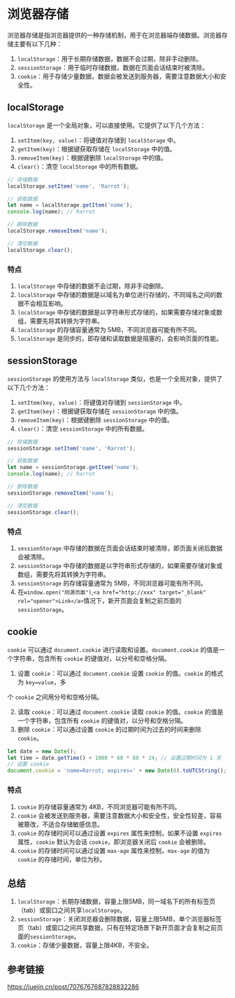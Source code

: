 # 浏览器存储

浏览器存储是指浏览器提供的一种存储机制，用于在浏览器端存储数据。浏览器存储主要有以下几种：

1. `localStorage`：用于长期存储数据，数据不会过期，除非手动删除。
2. `sessionStorage`：用于临时存储数据，数据在页面会话结束时被清除。
3. `cookie`：用于存储少量数据，数据会被发送到服务器，需要注意数据大小和安全性。

## localStorage

`localStorage` 是一个全局对象，可以直接使用。它提供了以下几个方法：

1. `setItem(key, value)`：将键值对存储到 `localStorage` 中。
2. `getItem(key)`：根据键获取存储在 `localStorage` 中的值。
3. `removeItem(key)`：根据键删除 `localStorage` 中的值。
4. `clear()`：清空 `localStorage` 中的所有数据。
  
  ```javascript
  // 存储数据
  localStorage.setItem('name', 'Rarrot');

  // 获取数据
  let name = localStorage.getItem('name');
  console.log(name); // Rarrot

  // 删除数据
  localStorage.removeItem('name');

  // 清空数据
  localStorage.clear();
  ```

### 特点

1. `localStorage` 中存储的数据不会过期，除非手动删除。
2. `localStorage` 中存储的数据是以域名为单位进行存储的，不同域名之间的数据不会相互影响。
3. `localStorage` 中存储的数据是以字符串形式存储的，如果需要存储对象或数组，需要先将其转换为字符串。
4. `localStorage` 的存储容量通常为 5MB，不同浏览器可能有所不同。
6. `localStorage` 是同步的，即存储和读取数据是阻塞的，会影响页面的性能。

## sessionStorage

`sessionStorage` 的使用方法与 `localStorage` 类似，也是一个全局对象，提供了以下几个方法：

1. `setItem(key, value)`：将键值对存储到 `sessionStorage` 中。
2. `getItem(key)`：根据键获取存储在 `sessionStorage` 中的值。
3. `removeItem(key)`：根据键删除 `sessionStorage` 中的值。
4. `clear()`：清空 `sessionStorage` 中的所有数据。

  ```javascript
  // 存储数据
  sessionStorage.setItem('name', 'Rarrot');

  // 获取数据
  let name = sessionStorage.getItem('name');
  console.log(name); // Rarrot

  // 删除数据
  sessionStorage.removeItem('name');

  // 清空数据
  sessionStorage.clear();
  ```

### 特点

1. `sessionStorage` 中存储的数据在页面会话结束时被清除，即页面关闭后数据会被清除。
2. `sessionStorage` 中存储的数据是以字符串形式存储的，如果需要存储对象或数组，需要先将其转换为字符串。
3. `sessionStorage` 的存储容量通常为 5MB，不同浏览器可能有所不同。
4. 在`window.open("同源页面")`,`<a href="http://xxx" target="_blank" rel="opener">Link</a>`情况下，新开页面会复制之前页面的`sessionStorage`。


## cookie

`cookie` 可以通过 `document.cookie` 进行读取和设置。`document.cookie` 的值是一个字符串，包含所有 `cookie` 的键值对，以分号和空格分隔。

1. 设置 `cookie`：可以通过 `document.cookie` 设置 `cookie` 的值。`cookie` 的格式为 `key=value`，多

个 `cookie` 之间用分号和空格分隔。

2. 读取 `cookie`：可以通过 `document.cookie` 读取 `cookie` 的值。`cookie` 的值是一个字符串，包含所有 `cookie` 的键值对，以分号和空格分隔。
3. 删除 `cookie`：可以通过设置 `cookie` 的过期时间为过去的时间来删除 `cookie`。

  ```javascript
  let date = new Date();
  let time = date.getTime() + 1000 * 60 * 60 * 24; // 设置过期时间为 1 天
  // 设置 cookie
  document.cookie = 'name=Rarrot; expires=' + new Date(0).toUTCString();
  ```
### 特点

1. `cookie` 的存储容量通常为 4KB，不同浏览器可能有所不同。
2. `cookie` 会被发送到服务器，需要注意数据大小和安全性，安全性较差，容易被篡改，不适合存储敏感信息。
3. `cookie` 的存储时间可以通过设置 `expires` 属性来控制，如果不设置 `expires` 属性，`cookie` 默认为会话 `cookie`，即浏览器关闭后 `cookie` 会被删除。
4. `cookie` 的存储时间可以通过设置 `max-age` 属性来控制，`max-age` 的值为 `cookie` 的存储时间，单位为秒。

## 总结

1. `localStorage`：长期存储数据，容量上限5MB，同一域名下的所有标签页（tab）或窗口之间共享`localStorage`。
2. `sessionStorage`：关闭浏览器会删除数据，容量上限5MB，单个浏览器标签页（tab）或窗口之间共享数据，只有在特定场景下新开页面才会复制之前页面的`sessionStorage`。
3. `cookie`：存储少量数据，容量上限4KB，不安全。

## 参考链接

https://juejin.cn/post/7076767687828832286
